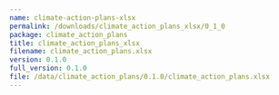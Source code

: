```yaml
---
name: climate-action-plans-xlsx
permalink: /downloads/climate_action_plans_xlsx/0_1_0
package: climate_action_plans
title: climate_action_plans_xlsx
filename: climate_action_plans.xlsx
version: 0.1.0
full_version: 0.1.0
file: /data/climate_action_plans/0.1.0/climate_action_plans.xlsx
---
```

